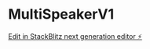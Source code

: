 # MultiSpeakerV1

[Edit in StackBlitz next generation editor ⚡️](https://stackblitz.com/~/github.com/Thakshara2/MultiSpeakerV1)